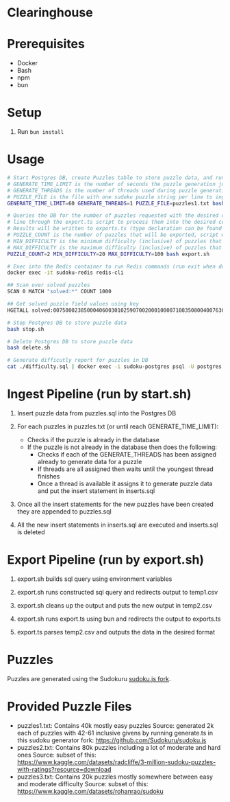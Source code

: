 # Clearinghouse

# Prerequisites

* Docker
* Bash
* npm
* bun

# Setup

1. Run `bun install`

# Usage

```bash
# Start Postgres DB, create Puzzles table to store puzzle data, and run ingest pipeline to load puzzle data
# GENERATE_TIME_LIMIT is the number of seconds the puzzle generation jobs can run before they wind down, defaults to 60
# GENERATE_THREADS is the number of threads used during puzzle generation (in addition to main thread), defaults to 1
# PUZZLE_FILE is the file with one sudoku puzzle string per line to ingest, defaults to puzzles1.txt
GENERATE_TIME_LIMIT=60 GENERATE_THREADS=1 PUZZLE_FILE=puzzles1.txt bash start.sh

# Queries the DB for the number of puzzles requested with the desired difficulty values and then runs each
# line through the export.ts script to process them into the desired compact Puzzle format used by Sudokuru Frontend local database
# Results will be written to exports.ts (type declaration can be found in Puzzle.type.ts)
# PUZZLE_COUNT is the number of puzzles that will be exported, script will fail if not enough puzzles in DB
# MIN_DIFFICULTY is the minimum difficulty (inclusive) of puzzles that will be considered for export
# MAX_DIFFICULTY is the maximum difficulty (inclusive) of puzzles that will be considered for export
PUZZLE_COUNT=2 MIN_DIFFICULTY=20 MAX_DIFFICULTY=100 bash export.sh

# Exec into the Redis container to run Redis commands (run exit when done)
docker exec -it sudoku-redis redis-cli

## Scan over solved puzzles
SCAN 0 MATCH "solved:*" COUNT 1000

## Get solved puzzle field values using key
HGETALL solved:007500023850004060030102590700200010000710835080040076300620751915837042276000000

# Stop Postgres DB to store puzzle data
bash stop.sh

# Delete Postgres DB to store puzzle data
bash delete.sh

# Generate difficutly report for puzzles in DB
cat ./difficulty.sql | docker exec -i sudoku-postgres psql -U postgres -d postgres > DifficultyReport.txt
```

# Ingest Pipeline (run by start.sh)

1. Insert puzzle data from puzzles.sql into the Postgres DB

2. For each puzzles in puzzles.txt (or until reach GENERATE_TIME_LIMIT):
	* Checks if the puzzle is already in the database
	* If the puzzle is not already in the database then does the following:
		* Checks if each of the GENERATE_THREADS has been assigned already to generate data for a puzzle
		* If threads are all assigned then waits until the youngest thread finishes
		* Once a thread is available it assigns it to generate puzzle data and put the insert statement in inserts.sql

3. Once all the insert statements for the new puzzles have been created they are appended to puzzles.sql

4. All the new insert statements in inserts.sql are executed and inserts.sql is deleted

# Export Pipeline (run by export.sh)

1. export.sh builds sql query using environment variables 

2. export.sh runs constructed sql query and redirects output to temp1.csv

3. export.sh cleans up the output and puts the new output in temp2.csv

4. export.sh runs export.ts using bun and redirects the output to exports.ts

5. export.ts parses temp2.csv and outputs the data in the desired format

# Puzzles

Puzzles are generated using the Sudokuru [sudoku.js fork](https://github.com/Sudokuru/sudoku.js).

# Provided Puzzle Files

- puzzles1.txt: Contains 40k mostly easy puzzles
  Source: generated 2k each of puzzles with 42-61 inclusive givens by running generate.ts in this sudoku generator fork: https://github.com/Sudokuru/sudoku.js
- puzzles2.txt: Contains 80k puzzles including a lot of moderate and hard ones
  Source: subset of this: https://www.kaggle.com/datasets/radcliffe/3-million-sudoku-puzzles-with-ratings?resource=download
- puzzles3.txt: Contains 20k puzzles mostly somewhere between easy and moderate difficulty
  Source: subset of this: https://www.kaggle.com/datasets/rohanrao/sudoku